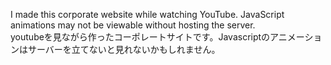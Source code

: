 I made this corporate website while watching YouTube. JavaScript animations may not be viewable without hosting the server.  
youtubeを見ながら作ったコーポレートサイトです。Javascriptのアニメーションはサーバーを立てないと見れないかもしれません。
